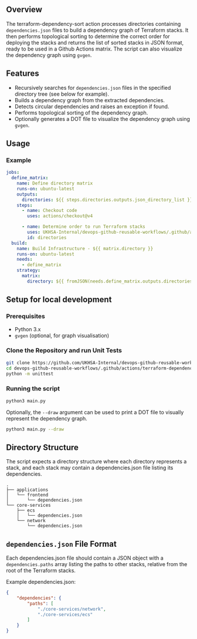 ## Overview

The terraform-dependency-sort action processes directories containing `dependencies.json` files to build a dependency graph of Terraform stacks. It then performs topological sorting to determine the correct order for deploying the stacks and returns the list of sorted stacks in JSON format, ready to be used in a Github Actions matrix. The script can also visualize the dependency graph using `gvgen`.

## Features

- Recursively searches for `dependencies.json` files in the specified directory tree (see below for example).
- Builds a dependency graph from the extracted dependencies.
- Detects circular dependencies and raises an exception if found.
- Performs topological sorting of the dependency graph.
- Optionally generates a DOT file to visualize the dependency graph using `gvgen`.

## Usage

### Example
```yaml
jobs:
  define_matrix:
    name: Define directory matrix
    runs-on: ubuntu-latest
    outputs:
      directories: ${{ steps.directories.outputs.json_directory_list }}
    steps:
      - name: Checkout code
        uses: actions/checkout@v4

      - name: Determine order to run Terraform stacks
        uses: UKHSA-Internal/devops-github-reusable-workflows/.github/actions/terraform-dependency-sort@v1
        id: directories
  build:
    name: Build Infrastructure - ${{ matrix.directory }}
    runs-on: ubuntu-latest
    needs:
      - define_matrix
    strategy:
      matrix:
        directory: ${{ fromJSON(needs.define_matrix.outputs.directories) }}
```

## Setup for local development

### Prerequisites

- Python 3.x
- `gvgen` (optional, for graph visualisation)

### Clone the Repository and run Unit Tests

```bash
git clone https://github.com/UKHSA-Internal/devops-github-reusable-workflows.git
cd devops-github-reusable-workflows/.github/actions/terraform-dependency-sort
python -m unittest
```

### Running the script
```bash
python3 main.py
```

Optionally, the `--draw` argument can be used to print a DOT file to visually represent the dependency graph.

```bash
python3 main.py --draw
```

## Directory Structure

The script expects a directory structure where each directory represents a stack, and each stack may contain a dependencies.json file listing its dependencies.

```
.
├── applications
│   └── frontend
│       └── dependencies.json
└── core-services
    ├── ecs
    │   └── dependencies.json
    └── network
        └── dependencies.json
```

## `dependencies.json` File Format

Each dependencies.json file should contain a JSON object with a `dependencies.paths` array listing the paths to other stacks, relative from the root of the Terraform stacks.

Example dependencies.json:

```json
{
    "dependencies": {
        "paths": [
            "./core-services/network",
            "./core-services/ecs"
        ]
    }
}
```